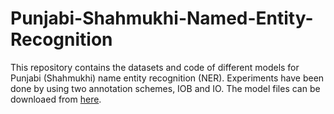 # Punjabi-Shahmukhi-Named-Entity-Recognition

This repository contains the datasets and code of different models for Punjabi (Shahmukhi) name entity recognition (NER). Experiments have been done by using two annotation schemes, IOB and IO. The model files can be downloaed from [here](https://www.google.com).
